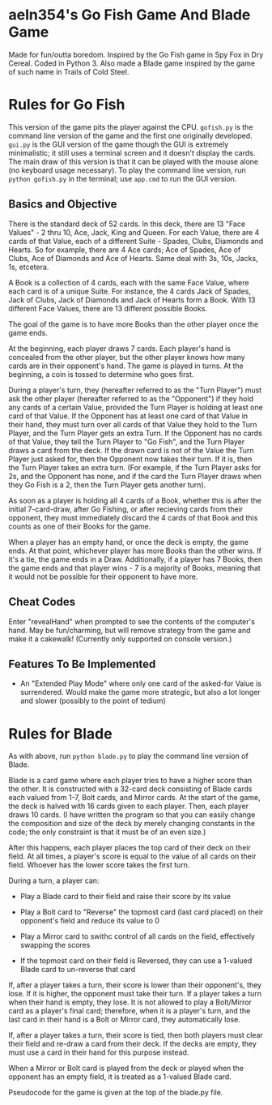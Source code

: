 # aeln354's Go Fish Game And Blade Game

Made for fun/outta boredom. Inspired by the Go Fish game in Spy Fox in Dry Cereal. Coded in Python 3. Also made a Blade game inspired by the game of such name in Trails of Cold Steel.


# Rules for Go Fish

This version of the game pits the player against the CPU. `gofish.py` is the command line version of the game and the first one originally developed. `gui.py` is the GUI version of the game though the GUI is extremely minimalistic; it still uses a terminal screen and it doesn't display the cards. The main draw of this version is that it can be played with the mouse alone (no keyboard usage necessary). To play the command line version, run `python gofish.py` in the terminal; use `app.cmd` to run the GUI version.

## Basics and Objective

There is the standard deck of 52 cards. In this deck, there are 13 "Face Values" - 2 thru 10, Ace, Jack, King and Queen. For each Value, there are 4 cards of that Value, each of a different Suite - Spades, Clubs, Diamonds and Hearts. So for example, there are 4 Ace cards; Ace of Spades, Ace of Clubs, Ace of Diamonds and Ace of Hearts. Same deal with 3s, 10s, Jacks, 1s, etcetera.

A Book is a collection of 4 cards, each with the same Face Value, where each card is of a unique Suite. For instance, the 4 cards Jack of Spades, Jack of Clubs, Jack of Diamonds and Jack of Hearts form a Book. With 13 different Face Values, there are 13 different possible Books.

The goal of the game is to have more Books than the other player once the game ends.

At the beginning, each player draws 7 cards. Each player's hand is concealed from the other player, but the other player knows how many cards are in their opponent's hand. The game is played in turns. At the beginning, a coin is tossed to determine who goes first.

During a player's turn, they (hereafter referred to as the "Turn Player") must ask the other player (hereafter referred to as the "Opponent") if they hold any cards of a certain Value, provided the Turn Player is holding at least one card of that Value. If the Opponent has at least one card of that Value in their hand, they must turn over all cards of that Value they hold to the Turn Player, and the Turn Player gets an extra Turn. If the Opponent has no cards of that Value, they tell the Turn Player to "Go Fish", and the Turn Player draws a card from the deck. If the drawn card is not of the Value the Turn Player just asked for, then the Opponent now takes their turn. If it is, then the Turn Player takes an extra turn. (For example, if the Turn Player asks for 2s, and the Opponent has none, and if the card the Turn Player draws when they Go Fish is a 2, then the Turn Player gets another turn).

As soon as a player is holding all 4 cards of a Book, whether this is after the initial 7-card-draw, after Go Fishing, or after recieving cards from their opponent, they must immediately discard the 4 cards of that Book and this counts as one of their Books for the game.

When a player has an empty hand, or once the deck is empty, the game ends. At that point, whichever player has more Books than the other wins. If it's a tie, the game ends in a Draw. Additionally, if a player has 7 Books, then the game ends and that player wins - 7 is a majority of Books, meaning that it would not be possible for their opponent to have more.

## Cheat Codes

Enter "revealHand" when prompted to see the contents of the computer's hand. May be fun/charming, but will remove strategy from the game and make it a cakewalk! (Currently only supported on console version.)

## Features To Be Implemented
* An "Extended Play Mode" where only one card of the asked-for Value is surrendered. Would make the game more strategic, but also a lot longer and slower (possibly to the point of tedium)

# Rules for Blade

As with above, run `python blade.py` to play the command line version of Blade.

Blade is a card game where each player tries to have a higher score than the other. It is constructed with a 32-card deck consisting of Blade cards each valued from 1-7, Bolt cards, and Mirror cards. At the start of the game, the deck is halved with 16 cards given to each player. Then, each player draws 10 cards. (I have written the program so that you can easily change the composition and size of the deck by merely changing constants in the code; the only constraint is that it must be of an even size.)

After this happens, each player places the top card of their deck on their field. At all times, a player's score is equal to the value of all cards on their field. Whoever has the lower score takes the first turn.

During a turn, a player can:

* Play a Blade card to their field and raise their score by its value

* Play a Bolt card to "Reverse" the topmost card (last card placed) on their opponent's field and reduce its value to 0

* Play a Mirror card to swithc control of all cards on the field, effectively swapping the scores

* If the topmost card on their field is Reversed, they can use a 1-valued Blade card to un-reverse that card

If, after a player takes a turn, their score is lower than their opponent's, they lose. If it is higher, the opponent must take their turn. If a player takes a turn when their hand is empty, they lose. It is not allowed to play a Bolt/Mirror card as a player's final card; therefore, when it is a player's turn, and the last card in their hand is a Bolt or Mirror card, they automatically lose.

If, after a player takes a turn, their score is tied, then both players must clear their field and re-draw a card from their deck. If the decks are empty, they must use a card in their hand for this purpose instead.

When a Mirror or Bolt card is played from the deck or played when the opponent has an empty field, it is treated as a 1-valued Blade card.

Pseudocode for the game is given at the top of the blade.py file.
